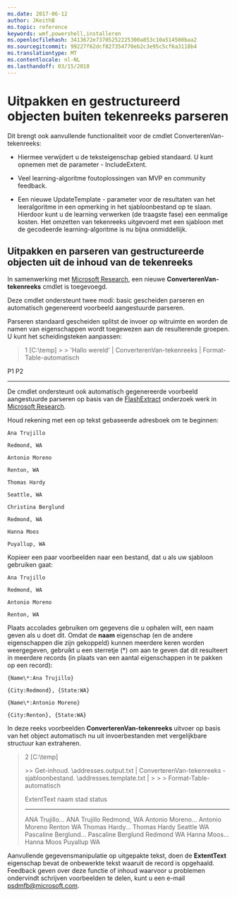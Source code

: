 ```yaml
---
ms.date: 2017-06-12
author: JKeithB
ms.topic: reference
keywords: wmf,powershell,installeren
ms.openlocfilehash: 3413672e73705252225300a853c10a514500baa2
ms.sourcegitcommit: 99227f62dcf827354770eb2c3e95c5cf6a3118b4
ms.translationtype: MT
ms.contentlocale: nl-NL
ms.lasthandoff: 03/15/2018
---
```

# <a name="extract-and-parse-structured-objects-out-of-string"></a>Uitpakken en gestructureerd objecten buiten tekenreeks parseren
Dit brengt ook aanvullende functionaliteit voor de cmdlet ConverterenVan-tekenreeks:

-   Hiermee verwijdert u de teksteigenschap gebied standaard. U kunt opnemen met de parameter - IncludeExtent.

-   Veel learning-algoritme foutoplossingen van MVP en community feedback.

-   Een nieuwe UpdateTemplate - parameter voor de resultaten van het leeralgoritme in een opmerking in het sjabloonbestand op te slaan. Hierdoor kunt u de learning verwerken (de traagste fase) een eenmalige kosten. Het omzetten van tekenreeks uitgevoerd met een sjabloon met de gecodeerde learning-algoritme is nu bijna onmiddellijk.


<a name="extract-and-parse-structured-objects-out-of-string-content"></a>Uitpakken en parseren van gestructureerde objecten uit de inhoud van de tekenreeks
----------------------------------------------------------

In samenwerking met [Microsoft Research](http://research.microsoft.com/), een nieuwe **ConverterenVan-tekenreeks** cmdlet is toegevoegd.

Deze cmdlet ondersteunt twee modi: basic gescheiden parseren en automatisch gegenereerd voorbeeld aangestuurde parseren.

Parseren standaard gescheiden splitst de invoer op witruimte en worden de namen van eigenschappen wordt toegewezen aan de resulterende groepen. U kunt het scheidingsteken aanpassen:

> 1 \[C:\\temp\] &gt; &gt; 'Hallo wereld' | ConverterenVan-tekenreeks | Format-Table-automatisch

P1    P2
--    --

De cmdlet ondersteunt ook automatisch gegenereerde voorbeeld aangestuurde parseren op basis van de [FlashExtract](http://research.microsoft.com/en-us/um/people/sumitg/flashextract.html) onderzoek werk in [Microsoft Research](http://research.microsoft.com).

Houd rekening met een op tekst gebaseerde adresboek om te beginnen:

    Ana Trujillo

    Redmond, WA

    Antonio Moreno

    Renton, WA

    Thomas Hardy

    Seattle, WA

    Christina Berglund

    Redmond, WA

    Hanna Moos

    Puyallup, WA

Kopieer een paar voorbeelden naar een bestand, dat u als uw sjabloon gebruiken gaat:

    Ana Trujillo

    Redmond, WA

    Antonio Moreno

    Renton, WA

   

Plaats accolades gebruiken om gegevens die u ophalen wilt, een naam geven als u doet dit. Omdat de **naam** eigenschap (en de andere eigenschappen die zijn gekoppeld) kunnen meerdere keren worden weergegeven, gebruikt u een sterretje (\*) om aan te geven dat dit resulteert in meerdere records (in plaats van een aantal eigenschappen in te pakken op een record):

    {Name\*:Ana Trujillo}

    {City:Redmond}, {State:WA}

    {Name\*:Antonio Moreno}

    {City:Renton}, {State:WA}

In deze reeks voorbeelden **ConverterenVan-tekenreeks** uitvoer op basis van het object automatisch nu uit invoerbestanden met vergelijkbare structuur kan extraheren.

> 2 \[C:\\temp\]
>
> &gt;&gt; Get-inhoud. \\addresses.output.txt | ConverterenVan-tekenreeks - sjabloonbestand. \\addresses.template.txt | &gt; &gt; &gt; Format-Table-automatisch
>
> ExtentText naam stad status
> ----------                     ----               ----     -----
> ANA Trujillo...                ANA Trujillo Redmond, WA Antonio Moreno...              Antonio Moreno Renton WA Thomas Hardy...                Thomas Hardy Seattle WA Pascaline Berglund...          Pascaline Berglund Redmond WA Hanna Moos...                  Hanna Moos Puyallup WA

Aanvullende gegevensmanipulatie op uitgepakte tekst, doen de **ExtentText** eigenschap bevat de onbewerkte tekst waaruit de record is opgehaald. Feedback geven over deze functie of inhoud waarvoor u problemen ondervindt schrijven voorbeelden te delen, kunt u een e-mail <psdmfb@microsoft.com>.

